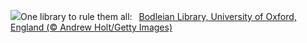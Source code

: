 ![](https://www.bing.com/th?id=OHR.BodleianCeiling_EN-US7552379941_UHD.jpg&w=1000)One library to rule them all:&nbsp;&ensp;[Bodleian Library, University of Oxford, England (© Andrew Holt/Getty Images)](https://www.bing.com/th?id=OHR.BodleianCeiling_EN-US7552379941_UHD.jpg)
<br><br/>
